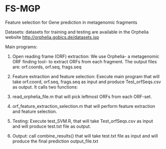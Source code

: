 # FS-MGP
Feature selection for Gene prediction in metagenomic fragments

Datasets: 
datasets for training and testing are available in the Orphelia website http://orphelia.gobics.de/datasets.jsp

Main programs:

1. Open reading frame (ORF) extraction: We use Orphelia- a metagenomic ORF finding tool- to extract ORFs from each fragment. The output files are: orf.coords, orf.seq, frags.seq

2. Feature extraction and feature selection: 
Execute  main program that will take orf.coord, orf.seq, frags.seq as input and produce   Test_orfSeqs.csv as output.  It calls two functions:
1. read_orphelia_file.m that will pick leftmost ORFs from each ORF-set.
2. orf_feature_extraction_selection.m that will perform feature extraction and feature selection.

3. Testing:
Execute test_SVM.R, that will take Test_orfSeqs.csv as input and will produce test.txt file as output.

4. Output:
call combine_results() that will take  test.txt file as input and will produce the final prediction
output_file.txt





